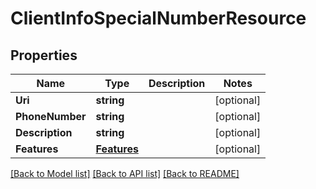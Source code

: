 # ClientInfoSpecialNumberResource

## Properties
Name | Type | Description | Notes
------------ | ------------- | ------------- | -------------
**Uri** | **string** |  | [optional] 
**PhoneNumber** | **string** |  | [optional] 
**Description** | **string** |  | [optional] 
**Features** | [**Features**](Features.md) |  | [optional] 

[[Back to Model list]](../README.md#documentation-for-models) [[Back to API list]](../README.md#documentation-for-api-endpoints) [[Back to README]](../README.md)



